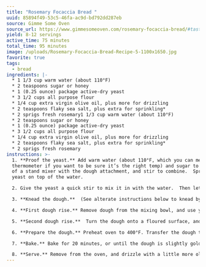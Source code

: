 ```yaml
---
title: "Rosemary Focaccia Bread "
uuid: 85894f49-53c5-46fa-ac9d-bd792dd287eb
source: Gimme Some Oven
source_url: https://www.gimmesomeoven.com/rosemary-focaccia-bread/#tasty-recipes-62589
yield: 8-12 servings
active_time: 75 minutes
total_time: 95 minutes
image: /uploads/Rosemary-Focaccia-Bread-Recipe-5-1100x1650.jpg
favorite: true
tags:
  - bread
ingredients: |-
  * 1 1/3 cup warm water (about 110°F)
  * 2 teaspoons sugar or honey
  * 1 (0.25 ounce) package active-dry yeast
  * 3 1/2 cups all purpose flour
  * 1/4 cup extra virgin olive oil, plus more for drizzling
  * 2 teaspoons flaky sea salt, plus extra for sprinkling*
  * 2 sprigs fresh rosemary1 1/3 cup warm water (about 110°F)
  * 2 teaspoons sugar or honey
  * 1 (0.25 ounce) package active-dry yeast
  * 3 1/2 cups all purpose flour
  * 1/4 cup extra virgin olive oil, plus more for drizzling
  * 2 teaspoons flaky sea salt, plus extra for sprinkling*
  * 2 sprigs fresh rosemary
instructions: >-
  1. **Proof the yeast.** Add warm water (about 110°F, which you can measure with a
  thermometer if you want to be sure it’s the right temp) and sugar to the bowl
  of a stand mixer with the dough attachment, and stir to combine.  Sprinkle the
  yeast on top of the water.

  2. Give the yeast a quick stir to mix it in with the water.  Then let it sit for 5-10 minute until the yeast is foamy.

  3. **Knead the dough.**  (See alterate instructions below to knead by hand.) Set the mixer to low speed, and add gradually flour, olive oil and salt.  Increase speed to medium-low, and continue mixing the dough for 5 minutes.  (If the dough is too sticky and isn’t pulling away from the sides of the bowl, add in an extra 1/4 cup flour while it is mixing.)

  4. **First dough rise.** Remove dough from the mixing bowl, and use your hands to shape it into a ball.  Grease the mixing bowl (or a separate bowl) with olive oil or cooking spray, then place the dough ball back in the bowl and cover it with a damp towel.  Place in a warm location (I set mine by a sunny window) and let the dough rise for 45-60 minutes, or until it has nearly doubled in size.

  5. **Second dough rise.**  Turn the dough onto a floured surface, and roll it out into a large circle or rectangle until that the dough is about 1/2-inch thick*.  Cover the dough again with the damp towel, and let the dough continue to rise for another 20 minutes.

  6. **Prepare the dough.** Preheat oven to 400°F. Transfer the dough to a large parchment-covered baking sheet (or press it into a 9 x 13-inch baking dish).  Use your fingers to poke deep dents (seriously, poke all the way down to the baking sheet!) all over the surface of the dough.  Drizzle a tablespoon or two of olive oil evenly all over the top of the dough, and sprinkle evenly with the fresh rosemary needles and sea salt.

  7. **Bake.** Bake for 20 minutes, or until the dough is slightly golden and cooked through.

  8. **Serve.** Remove from the oven, and drizzle with a little more olive oil if desired. Slice, and serve warm.
---
```

